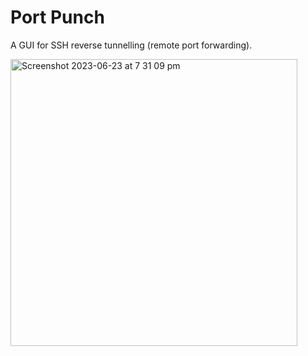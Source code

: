 # Port Punch
A GUI for SSH reverse tunnelling (remote port forwarding).

<img width="459" alt="Screenshot 2023-06-23 at 7 31 09 pm" src="https://github.com/mips171/portpunch/assets/18670565/cd7a111b-bd5c-43bc-bf47-5dc381101fec">
